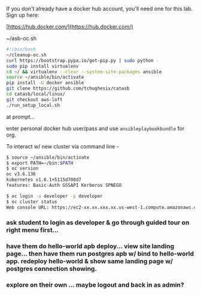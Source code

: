 If you don't already have a docker hub account, you'll need one for this lab. Sign up here:

[https://hub.docker.com/](https://hub.docker.com/)

~/asb-oc.sh
```bash
#!/bin/bash
~/cleanup-oc.sh
curl https://bootstrap.pypa.io/get-pip.py | sudo python -
sudo pip install virtualenv
cd ~/ && virtualenv --clear --system-site-packages ansible
source ~/ansible/bin/activate
pip install -U docker ansible
git clone https://github.com/tchughesiv/catasb
cd catasb/local/linux/
git checkout aws-loft
./run_setup_local.sh
```
at prompt...

enter personal docker hub user/pass and use `ansibleplaybookbundle` for org.

To interact w/ new cluster via command line -
```bash
$ source ~/ansible/bin/activate
$ export PATH=~/bin:$PATH
$ oc version
oc v3.6.136
kubernetes v1.6.1+5115d708d7
features: Basic-Auth GSSAPI Kerberos SPNEGO

$ oc login -u developer -p developer
$ oc cluster status
Web console URL: https://ec2-xx.xx.xxx.xx.us-west-1.compute.amazonaws.com:8443
```

### ask student to login as developer & go through guided tour on right menu first...

### have them do hello-world apb deploy... view site landing page... then have them run postgres apb w/ bind to hello-world app.  redeploy hello-world & show same landing page w/ postgres connection showing.

### explore on their own ... maybe logout and back in as admin?
